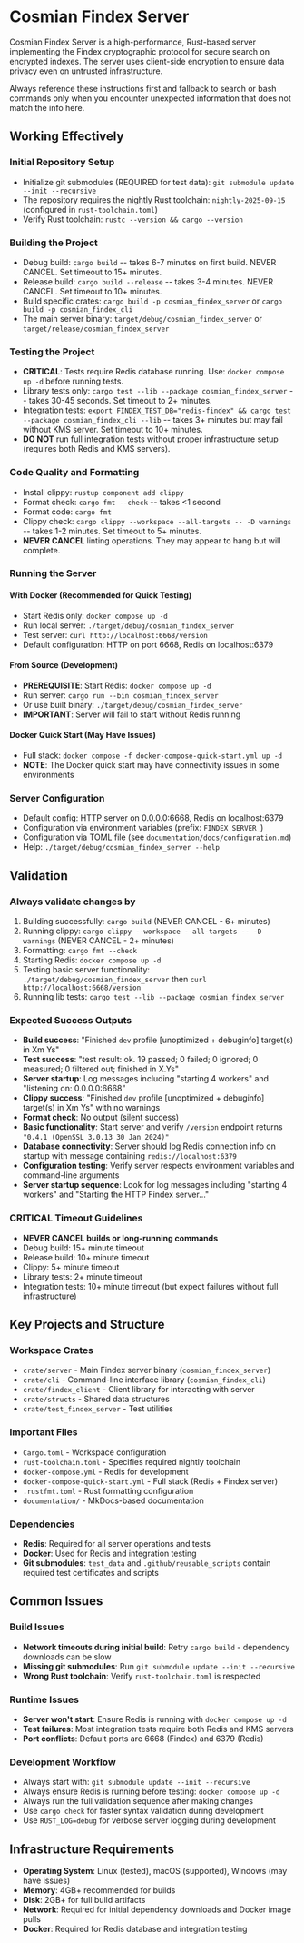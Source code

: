 # Cosmian Findex Server

Cosmian Findex Server is a high-performance, Rust-based server implementing the Findex cryptographic protocol for secure search on encrypted indexes. The server uses client-side encryption to ensure data privacy even on untrusted infrastructure.

Always reference these instructions first and fallback to search or bash commands only when you encounter unexpected information that does not match the info here.

## Working Effectively

### Initial Repository Setup

- Initialize git submodules (REQUIRED for test data): `git submodule update --init --recursive`
- The repository requires the nightly Rust toolchain: `nightly-2025-09-15` (configured in `rust-toolchain.toml`)
- Verify Rust toolchain: `rustc --version && cargo --version`

### Building the Project

- Debug build: `cargo build` -- takes 6-7 minutes on first build. NEVER CANCEL. Set timeout to 15+ minutes.
- Release build: `cargo build --release` -- takes 3-4 minutes. NEVER CANCEL. Set timeout to 10+ minutes.
- Build specific crates: `cargo build -p cosmian_findex_server` or `cargo build -p cosmian_findex_cli`
- The main server binary: `target/debug/cosmian_findex_server` or `target/release/cosmian_findex_server`

### Testing the Project

- **CRITICAL**: Tests require Redis database running. Use: `docker compose up -d` before running tests.
- Library tests only: `cargo test --lib --package cosmian_findex_server` -- takes 30-45 seconds. Set timeout to 2+ minutes.
- Integration tests: `export FINDEX_TEST_DB="redis-findex" && cargo test --package cosmian_findex_cli --lib` -- takes 3+ minutes but may fail without KMS server. Set timeout to 10+ minutes.
- **DO NOT** run full integration tests without proper infrastructure setup (requires both Redis and KMS servers).

### Code Quality and Formatting

- Install clippy: `rustup component add clippy`
- Format check: `cargo fmt --check` -- takes <1 second
- Format code: `cargo fmt`
- Clippy check: `cargo clippy --workspace --all-targets -- -D warnings` -- takes 1-2 minutes. Set timeout to 5+ minutes.
- **NEVER CANCEL** linting operations. They may appear to hang but will complete.

### Running the Server

#### With Docker (Recommended for Quick Testing)

- Start Redis only: `docker compose up -d`
- Run local server: `./target/debug/cosmian_findex_server`
- Test server: `curl http://localhost:6668/version`
- Default configuration: HTTP on port 6668, Redis on localhost:6379

#### From Source (Development)

- **PREREQUISITE**: Start Redis: `docker compose up -d`
- Run server: `cargo run --bin cosmian_findex_server`
- Or use built binary: `./target/debug/cosmian_findex_server`
- **IMPORTANT**: Server will fail to start without Redis running

#### Docker Quick Start (May Have Issues)

- Full stack: `docker compose -f docker-compose-quick-start.yml up -d`
- **NOTE**: The Docker quick start may have connectivity issues in some environments

### Server Configuration

- Default config: HTTP server on 0.0.0.0:6668, Redis on localhost:6379
- Configuration via environment variables (prefix: `FINDEX_SERVER_`)
- Configuration via TOML file (see `documentation/docs/configuration.md`)
- Help: `./target/debug/cosmian_findex_server --help`

## Validation

### Always validate changes by

1. Building successfully: `cargo build` (NEVER CANCEL - 6+ minutes)
2. Running clippy: `cargo clippy --workspace --all-targets -- -D warnings` (NEVER CANCEL - 2+ minutes)
3. Formatting: `cargo fmt --check`
4. Starting Redis: `docker compose up -d`
5. Testing basic server functionality: `./target/debug/cosmian_findex_server` then `curl http://localhost:6668/version`
6. Running lib tests: `cargo test --lib --package cosmian_findex_server`

### Expected Success Outputs

- **Build success**: "Finished `dev` profile [unoptimized + debuginfo] target(s) in Xm Ys"
- **Test success**: "test result: ok. 19 passed; 0 failed; 0 ignored; 0 measured; 0 filtered out; finished in X.Ys"
- **Server startup**: Log messages including "starting 4 workers" and "listening on: 0.0.0.0:6668"
- **Clippy success**: "Finished `dev` profile [unoptimized + debuginfo] target(s) in Xm Ys" with no warnings
- **Format check**: No output (silent success)
- **Basic functionality**: Start server and verify `/version` endpoint returns `"0.4.1 (OpenSSL 3.0.13 30 Jan 2024)"`
- **Database connectivity**: Server should log Redis connection info on startup with message containing `redis://localhost:6379`
- **Configuration testing**: Verify server respects environment variables and command-line arguments
- **Server startup sequence**: Look for log messages including "starting 4 workers" and "Starting the HTTP Findex server..."

### CRITICAL Timeout Guidelines

- **NEVER CANCEL builds or long-running commands**
- Debug build: 15+ minute timeout
- Release build: 10+ minute timeout
- Clippy: 5+ minute timeout
- Library tests: 2+ minute timeout
- Integration tests: 10+ minute timeout (but expect failures without full infrastructure)

## Key Projects and Structure

### Workspace Crates

- `crate/server` - Main Findex server binary (`cosmian_findex_server`)
- `crate/cli` - Command-line interface library (`cosmian_findex_cli`)
- `crate/findex_client` - Client library for interacting with server
- `crate/structs` - Shared data structures
- `crate/test_findex_server` - Test utilities

### Important Files

- `Cargo.toml` - Workspace configuration
- `rust-toolchain.toml` - Specifies required nightly toolchain
- `docker-compose.yml` - Redis for development
- `docker-compose-quick-start.yml` - Full stack (Redis + Findex server)
- `.rustfmt.toml` - Rust formatting configuration
- `documentation/` - MkDocs-based documentation

### Dependencies

- **Redis**: Required for all server operations and tests
- **Docker**: Used for Redis and integration testing
- **Git submodules**: `test_data` and `.github/reusable_scripts` contain required test certificates and scripts

## Common Issues

### Build Issues

- **Network timeouts during initial build**: Retry `cargo build` - dependency downloads can be slow
- **Missing git submodules**: Run `git submodule update --init --recursive`
- **Wrong Rust toolchain**: Verify `rust-toolchain.toml` is respected

### Runtime Issues

- **Server won't start**: Ensure Redis is running with `docker compose up -d`
- **Test failures**: Most integration tests require both Redis and KMS servers
- **Port conflicts**: Default ports are 6668 (Findex) and 6379 (Redis)

### Development Workflow

- Always start with: `git submodule update --init --recursive`
- Always ensure Redis is running before testing: `docker compose up -d`
- Always run the full validation sequence after making changes
- Use `cargo check` for faster syntax validation during development
- Use `RUST_LOG=debug` for verbose server logging during development

## Infrastructure Requirements

- **Operating System**: Linux (tested), macOS (supported), Windows (may have issues)
- **Memory**: 4GB+ recommended for builds
- **Disk**: 2GB+ for full build artifacts
- **Network**: Required for initial dependency downloads and Docker image pulls
- **Docker**: Required for Redis database and integration testing
